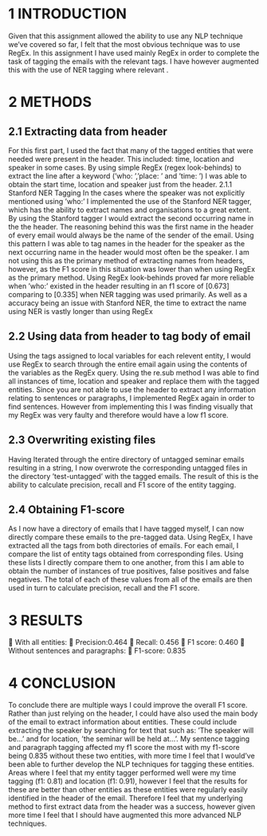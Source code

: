 # 1 INTRODUCTION

Given that this assignment allowed the ability to use any NLP technique
we’ve covered so far, I felt that the most obvious technique was to use
RegEx. In this assignment I have used mainly RegEx in order to complete
the task of tagging the emails with the relevant tags. I have however
augmented this with the use of NER tagging where relevant .

# 2 METHODS
## 2.1 Extracting data from header
For this first part, I used the fact that many of the tagged entities that
were needed were present in the header. This included: time, location
and speaker in some cases. By using simple RegEx (regex look-behinds)
to extract the line after a keyword (’who: ’,’place: ’ and ’time: ’) I was
able to obtain the start time, location and speaker just from the header.
2.1.1 Stanford NER Tagging In the cases where the speaker was not
explicitly mentioned using ’who:’ I implemented the use of the Stanford
NER tagger, which has the ability to extract names and organisations to
a great extent. By using the Stanford tagger I would extract the second
occurring name in the the header. The reasoning behind this was the first
name in the header of every email would always be the name of the sender
of the email. Using this pattern I was able to tag names in the header for
the speaker as the next occurring name in the header would most often be
the speaker.
I am not using this as the primary method of extracting names from
headers, however, as the F1 score in this situation was lower than when
using RegEx as the primary method. Using RegEx look-behinds proved
far more reliable when ’who:’ existed in the header resulting in an f1
score of [0.673] comparing to [0.335] when NER tagging was used
primarily. As well as a accuracy being an issue with Stanford NER, the
time to extract the name using NER is vastly longer than using RegEx
## 2.2 Using data from header to tag body of email
Using the tags assigned to local variables for each relevent entity, I would
use RegEx to search through the entire email again using the contents of
the variables as the RegEx query. Using the re.sub method I was able to
find all instances of time, location and speaker and replace them with the
tagged entities. Since you are not able to use the header to extract any
information relating to sentences or paragraphs, I implemented RegEx
again in order to find sentences. However from implementing this I was
finding visually that my RegEx was very faulty and therefore would have
a low f1 score.

## 2.3 Overwriting existing files
Having Iterated through the entire directory of untagged seminar emails
resulting in a string, I now overwrote the corresponding untagged files in
the directory ’test-untagged’ with the tagged emails. The result of this is
the ability to calculate precision, recall and F1 score of the entity tagging.

## 2.4 Obtaining F1-score
As I now have a directory of emails that I have tagged myself, I can now
directly compare these emails to the pre-tagged data. Using RegEx, I
have extracted all the tags from both directories of emails. For each email,
I compare the list of entity tags obtained from corresponding files. Using
these lists I directly compare them to one another, from this I am able to
obtain the number of instances of true positives, false positives and false
negatives. The total of each of these values from all of the emails are then
used in turn to calculate precision, recall and the F1 score.

# 3 RESULTS
 With all entities:
 Precision:0.464
 Recall: 0.456
 F1 score: 0.460
 Without sentences and paragraphs:
 F1-score: 0.835

# 4 CONCLUSION
To conclude there are multiple ways I could improve the overall F1 score.
Rather than just relying on the header, I could have also used the main
body of the email to extract information about entities. These could
include extracting the speaker by searching for text that such as: ’The
speaker will be...’ and for location, ’the seminar will be held at...’. My
sentence tagging and paragraph tagging affected my f1 score the most
with my f1-score being 0.835 without these two entities, with more time
I feel that I would’ve been able to further develop the NLP techniques for
tagging these entities.
Areas where I feel that my entity tagger performed well were my time
tagging (f1: 0.81) and location (f1: 0.91), however I feel that the results
for these are better than other entities as these entities were regularly
easily identified in the header of the email. Therefore I feel that my
underlying method to first extract data from the header was a success,
however given more time I feel that I should have augmented this more
advanced NLP techniques.

